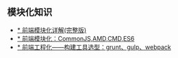 ## 模块化知识

- [* 前端模块化详解(完整版)](https://juejin.im/post/5c17ad756fb9a049ff4e0a62)
- [* 前端模块化：CommonJS,AMD,CMD,ES6](https://juejin.im/post/6844903576309858318)
- [* 前端工程化——构建工具选型：grunt、gulp、webpack](https://juejin.cn/post/6844903645700423693)